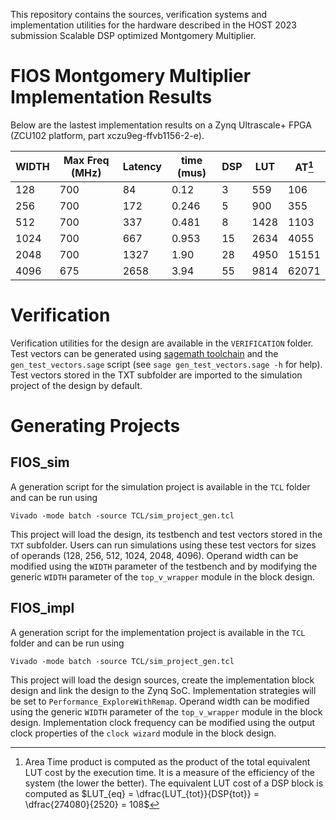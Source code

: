 This repository contains the sources, verification systems and implementation utilities for the hardware described in the HOST 2023 submission Scalable DSP optimized Montgomery Multiplier.

# FIOS Montgomery Multiplier Implementation Results

Below are the lastest implementation results on a Zynq Ultrascale+ FPGA (ZCU102 platform, part xczu9eg-ffvb1156-2-e).

| WIDTH | Max Freq (MHz) | Latency | time (mus) | DSP | LUT | AT[^1] |
|-------|----------------|---------|------------|-----|-----|---- |
|128    |700             |84       |0.12        |3    |559  |106  |
|256    |700             |172      |0.246       |5    |900  |355  |
|512    |700             |337      |0.481       |8    |1428 |1103 |
|1024   |700             |667      |0.953       |15   |2634 |4055 |
|2048   |700             |1327     |1.90        |28   |4950 |15151|
|4096   |675             |2658     |3.94        |55   |9814 |62071|

[^1]: Area Time product is computed as the product of the total equivalent LUT cost by the execution time.
  It is a measure of the efficiency of the system (the lower the better).
  The equivalent LUT cost of a DSP block is computed as $LUT_{eq} = \dfrac{LUT_{tot}}{DSP{tot}} = \dfrac{274080}{2520} = 108$

# Verification

Verification utilities for the design are available in the `VERIFICATION` folder.
Test vectors can be generated using [sagemath toolchain](https://www.sagemath.org/) and the `gen_test_vectors.sage` script (see `sage gen_test_vectors.sage -h` for help).
Test vectors stored in the TXT subfolder are imported to the simulation project of the design by default.

# Generating Projects

## FIOS_sim

A generation script for the simulation project is available in the `TCL` folder and can be run using

```
Vivado -mode batch -source TCL/sim_project_gen.tcl
```

This project will load the design, its testbench and test vectors stored in the `TXT` subfolder. 
Users can run simulations using these test vectors for sizes of operands (128, 256, 512, 1024, 2048, 4096).
Operand width can be modified using the `WIDTH` parameter of the testbench and by modifying the generic `WIDTH` parameter of the
`top_v_wrapper` module in the block design.

## FIOS_impl

A generation script for the implementation project is available in the `TCL` folder and can be run using

```
Vivado -mode batch -source TCL/sim_project_gen.tcl
```

This project will load the design sources, create the implementation block design and link the design to the Zynq SoC.
Implementation strategies will be set to `Performance_ExploreWithRemap`.
Operand width can be modified using the generic `WIDTH` parameter of the
`top_v_wrapper` module in the block design. Implementation clock frequency can be modified using the output clock properties of
the `clock wizard` module in the block design.


